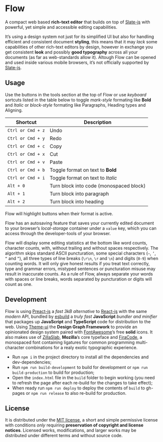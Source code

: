 # Flow

A compact web based **rich-text editor** that builds on top of [Slate-js][] with powerful, yet simple and accessible editing capabilities.

It’s using a design system not just for its simplified UI but also for handling efficient and consistent document **styling**, this means that it may _lack_ some capabilities of other rich-text editors by design, however in exchange you get consistent **look** and possibly **good typography** across all your documents (as far as web-standards allow it). Altough Flow can be opened and used inside various mobile browsers, it’s not officially supported by [Slate-js][].

## Usage

Use the buttons in the tools section at the top of Flow or use _keyboard_ sortcuts listed in the table below to toggle _mark-style_ formating like **Bold** and _Italic_ or _block-style_ formating like Paragraphs, Heading types and Aligning.

| Shortcut          | Description                             |
| ----------------- | --------------------------------------- |
| `Ctrl or Cmd + z` | Undo                                    |
| `Ctrl or Cmd + y` | Redo                                    |
| `Ctrl or Cmd + c` | Copy                                    |
| `Ctrl or Cmd + x` | Cut                                     |
| `Ctrl or Cmd + v` | Paste                                   |
| `Ctrl or Cmd + b` | Toggle format on text to **Bold**       |
| `Ctrl or Cmd + i` | Toggle format on text to _Italic_       |
| `Alt + 0`         | Turn block into code (monospaced block) |
| `Alt + 1`         | Turn block into paragraph               |
| `Alt + 2`         | Turn block into heading                 |

Flow will highlight buttons when their format is active.

Flow has an autosaving feature that saves your currently edited document to your browser’s _local-storage_ container under a `value` key, which you can access through the developer-tools of your browser.

Flow will display some editing statistics at the bottom like word counts, character counts, with, without trailing and without spaces respectively. The algorithm skips standard ASCII puncturation, some special characters (`—`, `’`, `“` and `”`), all three types of line breaks (`\r\n`, `\r` and `\n`) and digits (`0-9`) when counting words. It will only give honest results if you treat text correctly, type and grammar errors, mistyped sentences or puncturation misuse may result in inaccurate counts. As a rule of Flow, always separate your words with spaces or line breaks, words separated by puncturation or digits will count as one.

## Development

Flow is using [Preact-js][] a _fast 3kB alternative_ to [React-js][] with the same _modern_ API, bundled by [esbuild][] a _truly fast_ **JavaScript** _bundler and minifier_ that packages up **JavaScript** and **TypeScript** code for distribution to the web. Using [Theme-ui][] the **Design Graph Framework** to provide an opinionated design system paired with [FontAwesome][]’s free **solid** icons. It also makes use of [ZillaSlab][], **Mozilla**’s core typeface and [FiraCode][], a monospaced font containing ligatures for common programming multi-character combinations for a realy exotic typographic experience.

- Run `npm i` in the project directory to install all the dependencies and dev-dependencies;
- Run `npm run build-development` to build for development or `npm run build-production` to build for production;
- Open the `index.html` file in the `build` folder to begin working (you need to refresh the page after each re-build for the changes to take effect);
- When ready run `npm run deploy` to deploy the contents of `build` to gh-pages or `npm run release` to also re-build for production.

## License

It is distributed under the [MIT license][], a short and simple permissive license with conditions _only_ requiring **preservation of copyright and license notices**. Licensed works, modifications, and larger works may be distributed under different terms and without source code.

[slate-js]: https://docs.slatejs.org/
[preact-js]: https://preactjs.com/
[react-js]: https://reactjs.org/
[esbuild]: https://github.com/evanw/esbuild
[theme-ui]: https://theme-ui.com/
[fontawesome]: https://fontawesome.com/
[zillaslab]: https://github.com/mozilla/zilla-slab
[firacode]: https://github.com/tonsky/FiraCode
[mit license]: https://raw.githubusercontent.com/Aerobird98/flow/master/LICENSE
